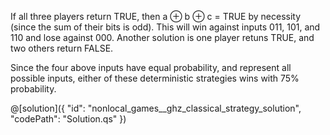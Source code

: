 If all three players return TRUE, then a ⊕ b ⊕ c = TRUE by necessity (since the sum of their bits is odd).
This will win against inputs 011, 101, and 110 and lose against 000.
Another solution is one player retuns TRUE, and two others return FALSE.

Since the four above inputs have equal probability, and represent all possible inputs,
either of these deterministic strategies wins with $75\%$ probability.

@[solution]({
    "id": "nonlocal_games__ghz_classical_strategy_solution",
    "codePath": "Solution.qs"
})
